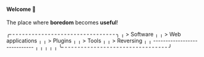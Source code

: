 #### Welcome :wave:
The place where **boredom** becomes **useful**!

╭╴╴╴╴╴╴╴╴╴╴╴╴╴╴╴╴╴╴╴╴╴╴╴╴╴╴╴╴╴╴╴╴╴╮
╷  > Software                     ╷
╷  > Web applications             ╷
╷  > Plugins                      ╷
╷  > Tools                        ╷
╷  > Reversing                    ╷
╷  -----------------------------  ╷
╷                                 ╷
╷                                 ╷
╰╴╴╴╴╴╴╴╴╴╴╴╴╴╴╴╴╴╴╴╴╴╴╴╴╴╴╴╴╴╴╴╴╴╯
